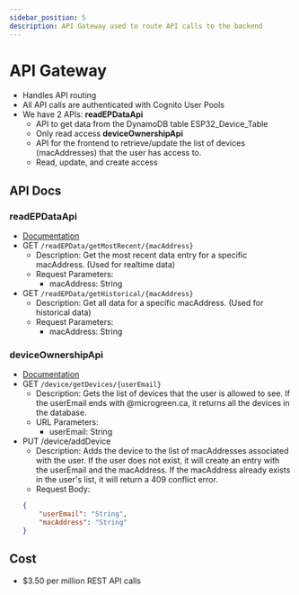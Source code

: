 ```yaml
---
sidebar_position: 5
description: API Gateway used to route API calls to the backend
---
```


# API Gateway
- Handles API routing
- All API calls are authenticated with Cognito User Pools
- We have 2 APIs:
**readEPDataApi**
    - API to get data from the DynamoDB table ESP32_Device_Table
    - Only read access
**deviceOwnershipApi**
    - API for the frontend to retrieve/update the list of devices (macAddresses) that the user has access to.  
    - Read, update, and create access

## API Docs
### readEPDataApi
- [Documentation](https://restless-trinity-903234.postman.co/documentation/31491622-ff3c8d6c-f624-4c3f-bec3-6cc25758274a/publish?workspaceId=21d824c3-b932-48b5-a04b-b52b48378e1c)
- GET `/readEPData/getMostRecent/{macAddress}`
    - Description: Get the most recent data entry for a specific macAddress. (Used for realtime data)
    - Request Parameters:
        - macAddress: String
- GET `/readEPData/getHistorical/{macAddress}`
    - Description: Get all data for a specific macAddress. (Used for historical data)
    - Request Parameters:
        - macAddress: String
### deviceOwnershipApi
- [Documentation](https://documenter.getpostman.com/view/31491622/2s9Ykn9hDn)
- GET `/device/getDevices/{userEmail}`
    - Description: Gets the list of devices that the user is allowed to see. If the userEmail ends with @microgreen.ca, it returns all the devices in the database.
    - URL Parameters:
        - userEmail: String
- PUT /device/addDevice
    - Description: Adds the device to the list of macAddresses associated with the user. If the user does not exist, it will create an entry with the userEmail and the macAddress. If the macAddress already exists in the user's list, it will return a 409 conflict error.
    - Request Body:
    ```json
    {
        "userEmail": "String",
        "macAddress": "String"
    }
    ```

## Cost
  - $3.50 per million REST API calls
